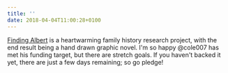```yaml
---
title: ''
date: 2018-04-04T11:00:28+0100
---
```

[Finding Albert](https://www.kickstarter.com/projects/cole007/finding-albert-illustrating-a-family-story) is a heartwarming family history research project, with the end result being a hand drawn graphic novel. I'm so happy @cole007 has met his funding target, but there are stretch goals. If you haven't backed it yet, there are just a few days remaining; so go pledge!
